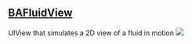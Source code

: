 [BAFluidView](https://github.com/antiguab/BAFluidView)
--
UIView that simulates a 2D view of a fluid in motion
![](https://github.com/antiguab/BAFluidView/raw/master/readmeAssets/example6.gif)
